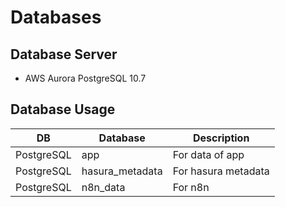 # Databases

## Database Server

- AWS Aurora PostgreSQL 10.7

## Database Usage

| DB         | Database        | Description         |
| ---------- | --------------- | ------------------- |
| PostgreSQL | app             | For data of app     |
| PostgreSQL | hasura_metadata | For hasura metadata |
| PostgreSQL | n8n_data        | For n8n             |
